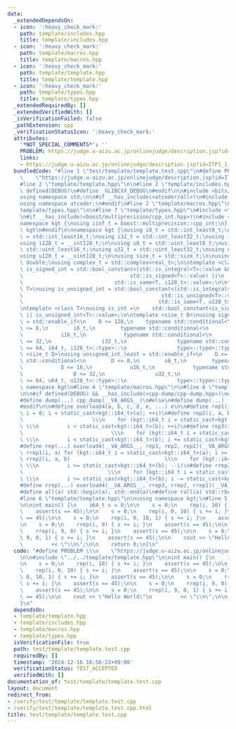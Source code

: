 ```yaml
---
data:
  _extendedDependsOn:
  - icon: ':heavy_check_mark:'
    path: template/includes.hpp
    title: template/includes.hpp
  - icon: ':heavy_check_mark:'
    path: template/macros.hpp
    title: template/macros.hpp
  - icon: ':heavy_check_mark:'
    path: template/template.hpp
    title: template/template.hpp
  - icon: ':heavy_check_mark:'
    path: template/types.hpp
    title: template/types.hpp
  _extendedRequiredBy: []
  _extendedVerifiedWith: []
  _isVerificationFailed: false
  _pathExtension: cpp
  _verificationStatusIcon: ':heavy_check_mark:'
  attributes:
    '*NOT_SPECIAL_COMMENTS*': ''
    PROBLEM: https://judge.u-aizu.ac.jp/onlinejudge/description.jsp?id=ITP1_1_A
    links:
    - https://judge.u-aizu.ac.jp/onlinejudge/description.jsp?id=ITP1_1_A
  bundledCode: "#line 1 \"test/template/template.test.cpp\"\n#define PROBLEM \\\n\
    \    \"https://judge.u-aizu.ac.jp/onlinejudge/description.jsp?id=ITP1_1_A\"\n\n\
    #line 2 \"template/template.hpp\"\n\n#line 2 \"template/includes.hpp\"\n\n#if\
    \ defined(DEBUG)\n#define _GLIBCXX_DEBUG\n#endif\n\n#include <bits/stdc++.h>\n\
    using namespace std;\n\n#if __has_include(<atcoder/all>)\n#include <atcoder/all>\n\
    using namespace atcoder;\n#endif\n#line 2 \"template/macros.hpp\"\n\n#line 2 \"\
    template/types.hpp\"\n\n#line 7 \"template/types.hpp\"\n#include <type_traits>\n\
    \n#if __has_include(<boost/multiprecision/cpp_int.hpp>)\n#include <boost/multiprecision/cpp_int.hpp>\n\
    namespace kgt {\nusing iinf_t = boost::multiprecision::cpp_int;\n};  // namespace\
    \ kgt\n#endif\n\nnamespace kgt {\nusing i8_t = std::int_least8_t;\nusing i16_t\
    \ = std::int_least16_t;\nusing i32_t = std::int_least32_t;\nusing i64_t = std::int_least64_t;\n\
    using i128_t = __int128_t;\n\nusing u8_t = std::uint_least8_t;\nusing u16_t =\
    \ std::uint_least16_t;\nusing u32_t = std::uint_least32_t;\nusing u64_t = std::uint_least64_t;\n\
    using u128_t = __uint128_t;\n\nusing size_t = std::size_t;\n\nusing real_t = long\
    \ double;\nusing complex_t = std::complex<real_t>;\n\ntemplate <class T>\nusing\
    \ is_signed_int = std::bool_constant<(std::is_integral<T>::value &&\n        \
    \                                  std::is_signed<T>::value) ||\n            \
    \                             std::is_same<T, i128_t>::value>;\n\ntemplate <class\
    \ T>\nusing is_unsigned_int = std::bool_constant<(std::is_integral<T>::value &&\n\
    \                                            std::is_unsigned<T>::value) ||\n\
    \                                           std::is_same<T, u128_t>::value>;\n\
    \ntemplate <class T>\nusing is_int =\n    std::bool_constant<is_signed_int<T>::value\
    \ || is_unsigned_int<T>::value>;\n\ntemplate <size_t D>\nusing signed_int_least\
    \ = std::enable_if<\n    D <= 128,\n    typename std::conditional<\n        D\
    \ <= 8,\n        i8_t,\n        typename std::conditional<\n            D <= 16,\n\
    \            i16_t,\n            typename std::conditional<\n                D\
    \ <= 32,\n                i32_t,\n                typename std::conditional<D\
    \ <= 64, i64_t, i128_t>::type>::\n                type>::type>::type>;\n\ntemplate\
    \ <size_t D>\nusing unsigned_int_least = std::enable_if<\n    D <= 128,\n    typename\
    \ std::conditional<\n        D <= 8,\n        u8_t,\n        typename std::conditional<\n\
    \            D <= 16,\n            u16_t,\n            typename std::conditional<\n\
    \                D <= 32,\n                u32_t,\n                typename std::conditional<D\
    \ <= 64, u64_t, u128_t>::type>::\n                type>::type>::type>;\n};  //\
    \ namespace kgt\n#line 4 \"template/macros.hpp\"\n\n#line 6 \"template/macros.hpp\"\
    \n\n#if defined(DEBUG) && __has_include(<cpp-dump/cpp-dump.hpp>)\n#include <cpp-dump/cpp-dump.hpp>\n\
    #define dump(...) cpp_dump(__VA_ARGS__)\n#else\n#define dump(...) ((void)0)\n\
    #endif\n\n#define overload4(a, b, c, d, e, ...) e\n\n#define rep1(i, a) for (kgt::i64_t\
    \ i = 0; i < static_cast<kgt::i64_t>(a); ++i)\n#define rep2(i, a, b)         \
    \                      \\\n    for (kgt::i64_t i = static_cast<kgt::i64_t>(a);\
    \ \\\n         i < static_cast<kgt::i64_t>(b); ++i)\n#define rep3(i, a, b, c)\
    \                            \\\n    for (kgt::i64_t i = static_cast<kgt::i64_t>(a);\
    \ \\\n         i < static_cast<kgt::i64_t>(b); i += static_cast<kgt::i64_t>(c))\n\
    #define rep(...) overload4(__VA_ARGS__, rep3, rep2, rep1)(__VA_ARGS__)\n\n#define\
    \ rrep1(i, a) for (kgt::i64_t i = static_cast<kgt::i64_t>(a); i >= 0; --i)\n#define\
    \ rrep2(i, a, b)                              \\\n    for (kgt::i64_t i = static_cast<kgt::i64_t>(a);\
    \ \\\n         i >= static_cast<kgt::i64_t>(b); --i)\n#define rrep3(i, a, b, c)\
    \                           \\\n    for (kgt::i64_t i = static_cast<kgt::i64_t>(a);\
    \ \\\n         i >= static_cast<kgt::i64_t>(b); i -= static_cast<kgt::i64_t>(c))\n\
    #define rrep(...) overload4(__VA_ARGS__, rrep3, rrep2, rrep1)(__VA_ARGS__)\n\n\
    #define all(a) std::begin(a), std::end(a)\n#define rall(a) std::rbegin(a), std::rend(a)\n\
    #line 6 \"template/template.hpp\"\n\nusing namespace kgt;\n#line 5 \"test/template/template.test.cpp\"\
    \n\nint main() {\n    i64_t s = 0;\n\n    s = 0;\n    rep(i, 10) { s += i; }\n\
    \    assert(s == 45);\n\n    s = 0;\n    rep(i, 0, 10) { s += i; }\n    assert(s\
    \ == 45);\n\n    s = 0;\n    rep(i, 0, 10, 1) { s += i; }\n    assert(s == 45);\n\
    \n    s = 0;\n    rrep(i, 9) { s += i; }\n    assert(s == 45);\n\n    s = 0;\n\
    \    rrep(i, 9, 0) { s += i; }\n    assert(s == 45);\n\n    s = 0;\n    rrep(i,\
    \ 9, 0, 1) { s += i; }\n    assert(s == 45);\n\n    cout << \"Hello World\"\n\
    \         << \"\\n\";\n\n    return 0;\n}\n"
  code: "#define PROBLEM \\\n    \"https://judge.u-aizu.ac.jp/onlinejudge/description.jsp?id=ITP1_1_A\"\
    \n\n#include \"../../template/template.hpp\"\n\nint main() {\n    i64_t s = 0;\n\
    \n    s = 0;\n    rep(i, 10) { s += i; }\n    assert(s == 45);\n\n    s = 0;\n\
    \    rep(i, 0, 10) { s += i; }\n    assert(s == 45);\n\n    s = 0;\n    rep(i,\
    \ 0, 10, 1) { s += i; }\n    assert(s == 45);\n\n    s = 0;\n    rrep(i, 9) {\
    \ s += i; }\n    assert(s == 45);\n\n    s = 0;\n    rrep(i, 9, 0) { s += i; }\n\
    \    assert(s == 45);\n\n    s = 0;\n    rrep(i, 9, 0, 1) { s += i; }\n    assert(s\
    \ == 45);\n\n    cout << \"Hello World\"\n         << \"\\n\";\n\n    return 0;\n\
    }\n"
  dependsOn:
  - template/template.hpp
  - template/includes.hpp
  - template/macros.hpp
  - template/types.hpp
  isVerificationFile: true
  path: test/template/template.test.cpp
  requiredBy: []
  timestamp: '2024-12-16 16:56:22+09:00'
  verificationStatus: TEST_ACCEPTED
  verifiedWith: []
documentation_of: test/template/template.test.cpp
layout: document
redirect_from:
- /verify/test/template/template.test.cpp
- /verify/test/template/template.test.cpp.html
title: test/template/template.test.cpp
---
```

